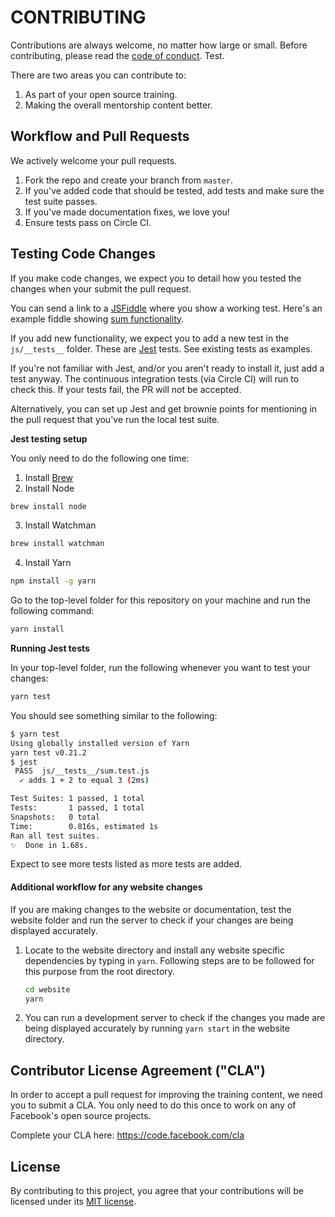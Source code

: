 # CONTRIBUTING

Contributions are always welcome, no matter how large or small. Before contributing, please read the [code of conduct](CODE_OF_CONDUCT.md). Test.

There are two areas you can contribute to:

1. As part of your open source training.
1. Making the overall mentorship content better.

## Workflow and Pull Requests

We actively welcome your pull requests.

1. Fork the repo and create your branch from `master`.
1. If you've added code that should be tested, add tests and make sure the test suite passes.
1. If you've made documentation fixes, we love you!
1. Ensure tests pass on Circle CI.

## Testing Code Changes

If you make code changes, we expect you to detail how you tested the changes when your submit the pull request.

You can send a link to a [JSFiddle](https://jsfiddle.net/) where you show a working test. Here's an example fiddle showing [sum functionality](https://jsfiddle.net/caabernathy/5mz4qusa/).

If you add new functionality, we expect you to add a new test in the `js/__tests__` folder. These are [Jest](http://facebook.github.io/jest/) tests. See existing tests as examples.

If you're not familiar with Jest, and/or you aren't ready to install it, just add a test anyway. The continuous integration tests (via Circle CI) will run to check this. If your tests fail, the PR will not be accepted.

Alternatively, you can set up Jest and get brownie points for mentioning in the pull request that you've run the local test suite.

**Jest testing setup**

You only need to do the following one time:

1. Install [Brew](http://brew.sh/)
2. Install Node
```sh
brew install node
```
3. Install Watchman
```sh
brew install watchman
```
4. Install Yarn
```sh
npm install -g yarn
```


Go to the top-level folder for this repository on your machine and run the following command:

```sh
yarn install
```

**Running Jest tests**

In your top-level folder, run the following whenever you want to test your changes:

```sh
yarn test
```
You should see something similar to the following:

```sh
$ yarn test
Using globally installed version of Yarn
yarn test v0.21.2
$ jest
 PASS  js/__tests__/sum.test.js
  ✓ adds 1 + 2 to equal 3 (2ms)

Test Suites: 1 passed, 1 total
Tests:       1 passed, 1 total
Snapshots:   0 total
Time:        0.816s, estimated 1s
Ran all test suites.
✨  Done in 1.68s.
```
Expect to see more tests listed as more tests are added.

#### Additional workflow for any website changes

If you are making changes to the website or documentation, test the website
folder and run the server to check if your changes are being displayed
accurately.

1. Locate to the website directory and install any website specific dependencies
   by typing in `yarn`. Following steps are to be followed for this purpose from
   the root directory.
   ```sh
   cd website
   yarn
   ```
2. You can run a development server to check if the changes you made are being
   displayed accurately by running `yarn start` in the website directory.

## Contributor License Agreement ("CLA")
In order to accept a pull request for improving the training content, we need you to
submit a CLA. You only need to do this once to work on any of Facebook's open source
projects.

Complete your CLA here: <https://code.facebook.com/cla>

## License

By contributing to this project, you agree that your contributions will be licensed under its [MIT license](LICENSE).

